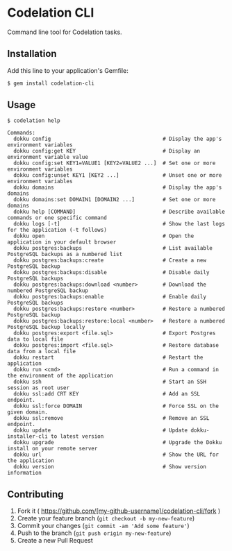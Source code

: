 # Codelation CLI

Command line tool for Codelation tasks.

## Installation

Add this line to your application's Gemfile:

```bash
$ gem install codelation-cli
```

## Usage

```
$ codelation help

Commands:
  dokku config                                    # Display the app's environment variables
  dokku config:get KEY                            # Display an environment variable value
  dokku config:set KEY1=VALUE1 [KEY2=VALUE2 ...]  # Set one or more environment variables
  dokku config:unset KEY1 [KEY2 ...]              # Unset one or more environment variables
  dokku domains                                   # Display the app's domains
  dokku domains:set DOMAIN1 [DOMAIN2 ...]         # Set one or more domains
  dokku help [COMMAND]                            # Describe available commands or one specific command
  dokku logs [-t]                                 # Show the last logs for the application (-t follows)
  dokku open                                      # Open the application in your default browser
  dokku postgres:backups                          # List available PostgreSQL backups as a numbered list
  dokku postgres:backups:create                   # Create a new PostgreSQL backup
  dokku postgres:backups:disable                  # Disable daily PostgreSQL backups
  dokku postgres:backups:download <number>        # Download the numbered PostgreSQL backup
  dokku postgres:backups:enable                   # Enable daily PostgreSQL backups
  dokku postgres:backups:restore <number>         # Restore a numbered PostgreSQL backup
  dokku postgres:backups:restore:local <number>   # Restore a numbered PostgreSQL backup locally
  dokku postgres:export <file.sql>                # Export Postgres data to local file
  dokku postgres:import <file.sql>                # Restore database data from a local file
  dokku restart                                   # Restart the application
  dokku run <cmd>                                 # Run a command in the environment of the application
  dokku ssh                                       # Start an SSH session as root user
  dokku ssl:add CRT KEY                           # Add an SSL endpoint.
  dokku ssl:force DOMAIN                          # Force SSL on the given domain.
  dokku ssl:remove                                # Remove an SSL endpoint.
  dokku update                                    # Update dokku-installer-cli to latest version
  dokku upgrade                                   # Upgrade the Dokku install on your remote server
  dokku url                                       # Show the URL for the application
  dokku version                                   # Show version information
```

## Contributing

1. Fork it ( https://github.com/[my-github-username]/codelation-cli/fork )
2. Create your feature branch (`git checkout -b my-new-feature`)
3. Commit your changes (`git commit -am 'Add some feature'`)
4. Push to the branch (`git push origin my-new-feature`)
5. Create a new Pull Request
